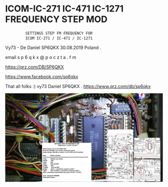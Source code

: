 # ICOM-IC-271 IC-471 IC-1271 FREQUENCY STEP MOD 

             SETTINGS STEP FM FREQUENCY FOR 
             ICOM IC-271 / IC-471 / IC-1271  
 

Vy73 - De Daniel SP6QKX 
30.08.2019 Poland .


email  s p 6 q k x @ p o c z t a . f m

https://qrz.com/DB/SP6QKX

https://www.facebook.com/sp6qkx

That all folks :) vy73 Daniel SP6QKX . https://www.qrz.com/db/sp6qkx

<img src="https://raw.githubusercontent.com/SP6QKX/ICOM-IC-271-IC-471-IC-1271-FREQUENCY-STEP-MOD/master/IC271_IC471_IC1271_STEP_MOD.JPG">
